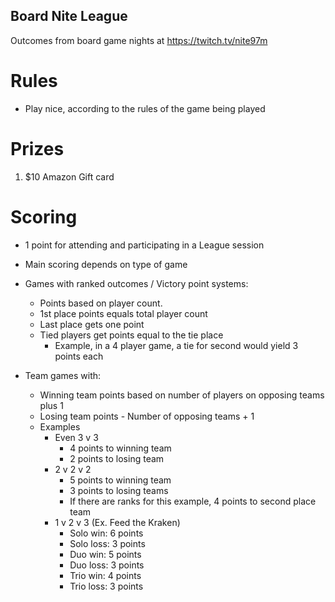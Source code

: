 ## Board Nite League
Outcomes from board game nights at https://twitch.tv/nite97m


# Rules
* Play nice, according to the rules of the game being played

# Prizes
1. $10 Amazon Gift card


# Scoring
* 1 point for attending and participating in a League session
* Main scoring depends on type of game
* Games with ranked outcomes / Victory point systems:
  * Points based on player count.
  * 1st place points equals total player count
  * Last place gets one point
  * Tied players get points equal to the tie place
    * Example, in a 4 player game, a tie for second would yield 3 points each

* Team games with:
  * Winning team points based on number of players on opposing teams plus 1
  * Losing team points - Number of opposing teams + 1
  * Examples
    * Even 3 v 3
      * 4 points to winning team
      * 2 points to losing team
    * 2 v 2 v 2
      * 5 points to winning team
      * 3 points to losing teams
      * If there are ranks for this example, 4 points to second place team
    * 1 v 2 v 3 (Ex. Feed the Kraken)
      * Solo win: 6 points
      * Solo loss: 3 points
      * Duo win: 5 points
      * Duo loss: 3 points
      * Trio win: 4 points
      * Trio loss: 3 points